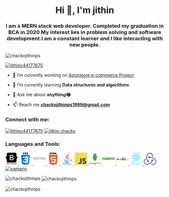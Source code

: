 <h1 align="center">Hi 👋, I'm jithin </h1>
<h3 align="center">I am a MERN stack web developer. Completed my graduation in BCA in 2020 My interest lies in problem solving and software development.I am a constant learner and I like interacting with new people.</h3>

<p align="left"> <img src="https://komarev.com/ghpvc/?username=chackojithinps&label=Profile%20views&color=0e75b6&style=flat" alt="chackojithinps" /> </p>

<p align="left"> <a href="https://twitter.com/jithinc44177675" target="blank"><img src="https://img.shields.io/twitter/follow/jithinc44177675?logo=twitter&style=for-the-badge" alt="jithinc44177675" /></a> </p>

- 🔭 I’m currently working on [Azonstore e-commerce Project](azonstore.online)

- 🌱 I’m currently learning **Data structures and algorithms**

- 💬 Ask me about **anything😂**

- 📫 Reach me **chackojithinps1999@gmail.com**

<h3 align="left">Connect with me:</h3>
<p align="left">
<a href="https://twitter.com/jithinc44177675" target="blank"><img align="center" src="https://raw.githubusercontent.com/rahuldkjain/github-profile-readme-generator/master/src/images/icons/Social/twitter.svg" alt="jithinc44177675" height="30" width="40" /></a>
<a href="https://www.leetcode.com/jithin chacko" target="blank"><img align="center" src="https://raw.githubusercontent.com/rahuldkjain/github-profile-readme-generator/master/src/images/icons/Social/leet-code.svg" alt="jithin chacko" height="30" width="40" /></a>
</p>

<h3 align="left">Languages and Tools:</h3>
<p align="left"> <a href="https://getbootstrap.com" target="_blank" rel="noreferrer"> <img src="https://raw.githubusercontent.com/devicons/devicon/master/icons/bootstrap/bootstrap-plain-wordmark.svg" alt="bootstrap" width="40" height="40"/> </a> <a href="https://www.w3schools.com/css/" target="_blank" rel="noreferrer"> <img src="https://raw.githubusercontent.com/devicons/devicon/master/icons/css3/css3-original-wordmark.svg" alt="css3" width="40" height="40"/> </a> <a href="https://expressjs.com" target="_blank" rel="noreferrer"> <img src="https://raw.githubusercontent.com/devicons/devicon/master/icons/express/express-original-wordmark.svg" alt="express" width="40" height="40"/> </a> <a href="https://www.w3.org/html/" target="_blank" rel="noreferrer"> <img src="https://raw.githubusercontent.com/devicons/devicon/master/icons/html5/html5-original-wordmark.svg" alt="html5" width="40" height="40"/> </a> <a href="https://www.java.com" target="_blank" rel="noreferrer"> <img src="https://raw.githubusercontent.com/devicons/devicon/master/icons/java/java-original.svg" alt="java" width="40" height="40"/> </a> <a href="https://developer.mozilla.org/en-US/docs/Web/JavaScript" target="_blank" rel="noreferrer"> <img src="https://raw.githubusercontent.com/devicons/devicon/master/icons/javascript/javascript-original.svg" alt="javascript" width="40" height="40"/> </a> <a href="https://www.mongodb.com/" target="_blank" rel="noreferrer"> <img src="https://raw.githubusercontent.com/devicons/devicon/master/icons/mongodb/mongodb-original-wordmark.svg" alt="mongodb" width="40" height="40"/> </a> <a href="https://www.nginx.com" target="_blank" rel="noreferrer"> <img src="https://raw.githubusercontent.com/devicons/devicon/master/icons/nginx/nginx-original.svg" alt="nginx" width="40" height="40"/> </a> <a href="https://nodejs.org" target="_blank" rel="noreferrer"> <img src="https://raw.githubusercontent.com/devicons/devicon/master/icons/nodejs/nodejs-original-wordmark.svg" alt="nodejs" width="40" height="40"/> </a> <a href="https://reactjs.org/" target="_blank" rel="noreferrer"> <img src="https://raw.githubusercontent.com/devicons/devicon/master/icons/react/react-original-wordmark.svg" alt="react" width="40" height="40"/> </a> <a href="https://redux.js.org" target="_blank" rel="noreferrer"> <img src="https://raw.githubusercontent.com/devicons/devicon/master/icons/redux/redux-original.svg" alt="redux" width="40" height="40"/> </a> <a href="https://dotnet.microsoft.com/apps/xamarin" target="_blank" rel="noreferrer"> <img src="https://raw.githubusercontent.com/detain/svg-logos/780f25886640cef088af994181646db2f6b1a3f8/svg/xamarin.svg" alt="xamarin" width="40" height="40"/> </a> </p>

<p><img align="left" src="https://github-readme-stats.vercel.app/api/top-langs?username=chackojithinps&show_icons=true&locale=en&layout=compact" alt="chackojithinps" /></p>

<p>&nbsp;<img align="center" src="https://github-readme-stats.vercel.app/api?username=chackojithinps&show_icons=true&locale=en" alt="chackojithinps" /></p>

<p><img align="center" src="https://github-readme-streak-stats.herokuapp.com/?user=chackojithinps&" alt="chackojithinps" /></p>

